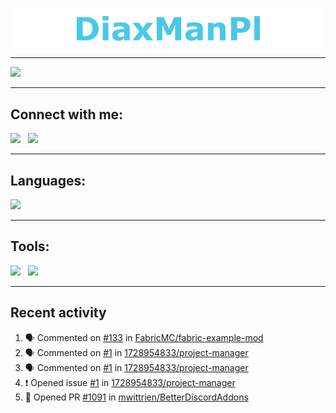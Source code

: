 ![](static/baner.png)

---
![](https://github-readme-stats.vercel.app/api?username=DiaxManPl&title_color=4ac8e8&bg_color=2d2a2e&text_color=fff&hide_border=true)

---


## Connect with me:
[![](https://img.shields.io/badge/Discord-7289DA?style=for-the-badge&logo=discord&logoColor=white)][websiteDc]
&nbsp;
[![](https://img.shields.io/badge/Gmail-D14836?style=for-the-badge&logo=gmail&logoColor=white)][websiteEmail]

---

## Languages:
![](https://github-readme-stats.vercel.app/api/top-langs/?username=DiaxManPl&title_color=4ac8e8&bg_color=2d2a2e&text_color=fff&hide_border=true)

---

## Tools:
[![](https://img.shields.io/badge/Visual_Studio_Code-0078D4?style=for-the-badge&logo=visual%20studio%20code&logoColor=white)](https://code.visualstudio.com/)
&nbsp;
[![](https://img.shields.io/badge/Windows_Terminal-4D4D4D?style=for-the-badge&logo=windows%20terminal&logoColor=white)](https://www.microsoft.com/en-us/p/windows-terminal/9n0dx20hk701)

---

## Recent activity
<!--START_SECTION:activity-->
1. 🗣 Commented on [#133](https://github.com/FabricMC/fabric-example-mod/issues/133) in [FabricMC/fabric-example-mod](https://github.com/FabricMC/fabric-example-mod)
2. 🗣 Commented on [#1](https://github.com/1728954833/project-manager/issues/1) in [1728954833/project-manager](https://github.com/1728954833/project-manager)
3. 🗣 Commented on [#1](https://github.com/1728954833/project-manager/issues/1) in [1728954833/project-manager](https://github.com/1728954833/project-manager)
4. ❗️ Opened issue [#1](https://github.com/1728954833/project-manager/issues/1) in [1728954833/project-manager](https://github.com/1728954833/project-manager)
5. 💪 Opened PR [#1091](https://github.com/mwittrien/BetterDiscordAddons/pull/1091) in [mwittrien/BetterDiscordAddons](https://github.com/mwittrien/BetterDiscordAddons)
<!--END_SECTION:activity-->


[websiteDc]: https://diaxmanpl.tk/dc
[websiteEmail]: https://diaxmanpl.tk/email






